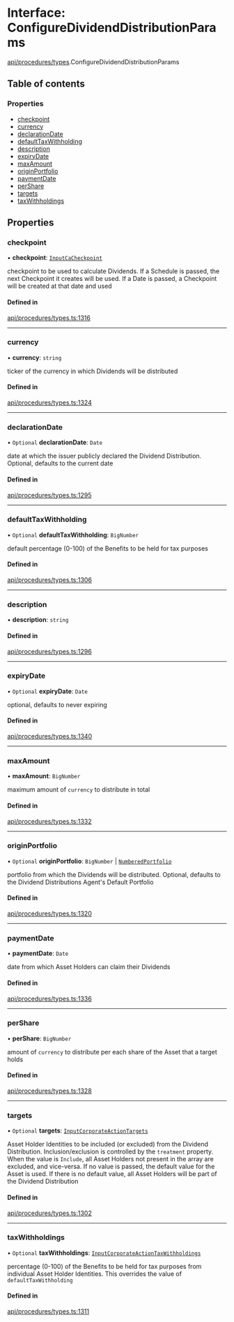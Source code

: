 # Interface: ConfigureDividendDistributionParams

[api/procedures/types](../wiki/api.procedures.types).ConfigureDividendDistributionParams

## Table of contents

### Properties

- [checkpoint](../wiki/api.procedures.types.ConfigureDividendDistributionParams#checkpoint)
- [currency](../wiki/api.procedures.types.ConfigureDividendDistributionParams#currency)
- [declarationDate](../wiki/api.procedures.types.ConfigureDividendDistributionParams#declarationdate)
- [defaultTaxWithholding](../wiki/api.procedures.types.ConfigureDividendDistributionParams#defaulttaxwithholding)
- [description](../wiki/api.procedures.types.ConfigureDividendDistributionParams#description)
- [expiryDate](../wiki/api.procedures.types.ConfigureDividendDistributionParams#expirydate)
- [maxAmount](../wiki/api.procedures.types.ConfigureDividendDistributionParams#maxamount)
- [originPortfolio](../wiki/api.procedures.types.ConfigureDividendDistributionParams#originportfolio)
- [paymentDate](../wiki/api.procedures.types.ConfigureDividendDistributionParams#paymentdate)
- [perShare](../wiki/api.procedures.types.ConfigureDividendDistributionParams#pershare)
- [targets](../wiki/api.procedures.types.ConfigureDividendDistributionParams#targets)
- [taxWithholdings](../wiki/api.procedures.types.ConfigureDividendDistributionParams#taxwithholdings)

## Properties

### checkpoint

• **checkpoint**: [`InputCaCheckpoint`](../wiki/api.entities.Asset.Fungible.Checkpoints.types#inputcacheckpoint)

checkpoint to be used to calculate Dividends. If a Schedule is passed, the next Checkpoint it creates will be used.
  If a Date is passed, a Checkpoint will be created at that date and used

#### Defined in

[api/procedures/types.ts:1316](https://github.com/PolymeshAssociation/polymesh-sdk/blob/88db4a91/src/api/procedures/types.ts#L1316)

___

### currency

• **currency**: `string`

ticker of the currency in which Dividends will be distributed

#### Defined in

[api/procedures/types.ts:1324](https://github.com/PolymeshAssociation/polymesh-sdk/blob/88db4a91/src/api/procedures/types.ts#L1324)

___

### declarationDate

• `Optional` **declarationDate**: `Date`

date at which the issuer publicly declared the Dividend Distribution. Optional, defaults to the current date

#### Defined in

[api/procedures/types.ts:1295](https://github.com/PolymeshAssociation/polymesh-sdk/blob/88db4a91/src/api/procedures/types.ts#L1295)

___

### defaultTaxWithholding

• `Optional` **defaultTaxWithholding**: `BigNumber`

default percentage (0-100) of the Benefits to be held for tax purposes

#### Defined in

[api/procedures/types.ts:1306](https://github.com/PolymeshAssociation/polymesh-sdk/blob/88db4a91/src/api/procedures/types.ts#L1306)

___

### description

• **description**: `string`

#### Defined in

[api/procedures/types.ts:1296](https://github.com/PolymeshAssociation/polymesh-sdk/blob/88db4a91/src/api/procedures/types.ts#L1296)

___

### expiryDate

• `Optional` **expiryDate**: `Date`

optional, defaults to never expiring

#### Defined in

[api/procedures/types.ts:1340](https://github.com/PolymeshAssociation/polymesh-sdk/blob/88db4a91/src/api/procedures/types.ts#L1340)

___

### maxAmount

• **maxAmount**: `BigNumber`

maximum amount of `currency` to distribute in total

#### Defined in

[api/procedures/types.ts:1332](https://github.com/PolymeshAssociation/polymesh-sdk/blob/88db4a91/src/api/procedures/types.ts#L1332)

___

### originPortfolio

• `Optional` **originPortfolio**: `BigNumber` \| [`NumberedPortfolio`](../wiki/api.entities.NumberedPortfolio.NumberedPortfolio)

portfolio from which the Dividends will be distributed. Optional, defaults to the Dividend Distributions Agent's Default Portfolio

#### Defined in

[api/procedures/types.ts:1320](https://github.com/PolymeshAssociation/polymesh-sdk/blob/88db4a91/src/api/procedures/types.ts#L1320)

___

### paymentDate

• **paymentDate**: `Date`

date from which Asset Holders can claim their Dividends

#### Defined in

[api/procedures/types.ts:1336](https://github.com/PolymeshAssociation/polymesh-sdk/blob/88db4a91/src/api/procedures/types.ts#L1336)

___

### perShare

• **perShare**: `BigNumber`

amount of `currency` to distribute per each share of the Asset that a target holds

#### Defined in

[api/procedures/types.ts:1328](https://github.com/PolymeshAssociation/polymesh-sdk/blob/88db4a91/src/api/procedures/types.ts#L1328)

___

### targets

• `Optional` **targets**: [`InputCorporateActionTargets`](../wiki/api.procedures.types#inputcorporateactiontargets)

Asset Holder Identities to be included (or excluded) from the Dividend Distribution. Inclusion/exclusion is controlled by the `treatment`
  property. When the value is `Include`, all Asset Holders not present in the array are excluded, and vice-versa. If no value is passed,
  the default value for the Asset is used. If there is no default value, all Asset Holders will be part of the Dividend Distribution

#### Defined in

[api/procedures/types.ts:1302](https://github.com/PolymeshAssociation/polymesh-sdk/blob/88db4a91/src/api/procedures/types.ts#L1302)

___

### taxWithholdings

• `Optional` **taxWithholdings**: [`InputCorporateActionTaxWithholdings`](../wiki/api.procedures.types#inputcorporateactiontaxwithholdings)

percentage (0-100) of the Benefits to be held for tax purposes from individual Asset Holder Identities.
  This overrides the value of `defaultTaxWithholding`

#### Defined in

[api/procedures/types.ts:1311](https://github.com/PolymeshAssociation/polymesh-sdk/blob/88db4a91/src/api/procedures/types.ts#L1311)
